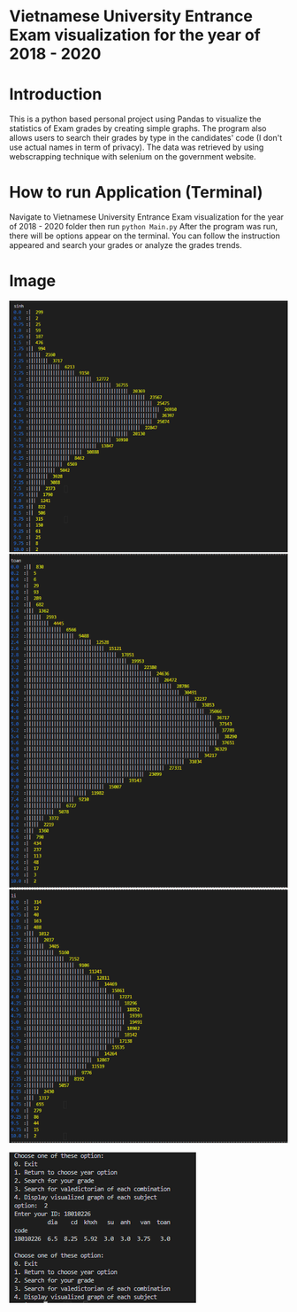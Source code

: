 # Vietnamese University Entrance Exam visualization for the year of 2018 - 2020

# Introduction

This is a python based personal project using Pandas to visualize the statistics of Exam grades by creating simple graphs. The program also allows users to search their grades by
type in the candidates' code (I don't use actual names in term of privacy). The data was retrieved by using webscrapping technique with selenium on the government website.

# How to run Application (Terminal)

Navigate to Vietnamese University Entrance Exam visualization for the year of 2018 - 2020 folder then run ``` python Main.py ```
After the program was run, there will be options appear on the terminal. You can follow the instruction appeared and search your grades or analyze the grades trends.

# Image
![Biology](/Image/Biology_Graph.png)
![Math](/Image/Math_Graph.png)
![Physic](/Image/Physic_Graph.png)


![Search](/Image/Search_grades.png)
